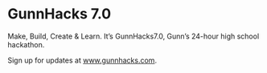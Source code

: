 # GunnHacks 7.0

Make, Build, Create & Learn. It’s GunnHacks7.0, Gunn’s 24-hour high school hackathon.

Sign up for updates at www.gunnhacks.com.
